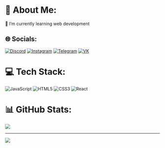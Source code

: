 # 💫 About Me:
🌱 I’m currently learning web development<br>


## 🌐 Socials:
[![Discord](https://img.shields.io/badge/Discord-%237289DA.svg?logo=discord&logoColor=white)](htttps://discord.gg/alvaneska#1887) [![Instagram](https://img.shields.io/badge/Instagram-%23E4405F.svg?logo=Instagram&logoColor=white)](https://instagram.com/alvaneska) [![Telegram](https://img.shields.io/badge/-Telegram-blue)](https://t.me/alvaneska) [![VK](https://img.shields.io/badge/-VK-orange)](https://vk.com/yan_rudoi)

# 💻 Tech Stack:
![JavaScript](https://img.shields.io/badge/javascript-%23323330.svg?style=for-the-badge&logo=javascript&logoColor=%23F7DF1E) ![HTML5](https://img.shields.io/badge/html5-%23E34F26.svg?style=for-the-badge&logo=html5&logoColor=white) ![CSS3](https://img.shields.io/badge/css3-%231572B6.svg?style=for-the-badge&logo=css3&logoColor=white) ![React](https://img.shields.io/badge/react-%2320232a.svg?style=for-the-badge&logo=react&logoColor=%2361DAFB)
# 📊 GitHub Stats:
![](https://github-readme-stats.vercel.app/api/top-langs/?username=Alvanes&theme=dark&hide_border=false&include_all_commits=false&count_private=false&layout=compact)

---
[![](https://visitcount.itsvg.in/api?id=Alvanes&icon=2&color=12)](https://visitcount.itsvg.in)
